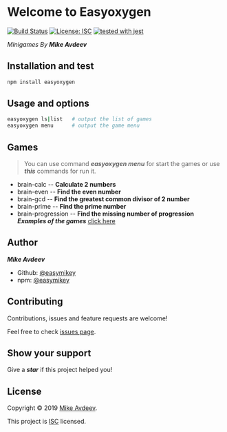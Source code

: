 # Welcome to Easyoxygen 
[![Build Status](https://travis-ci.org/easymikey/easyoxygen.svg?branch=master)](https://travis-ci.org/easymikey/easyoxygen)[](https://codeclimate.com/github/easymikey/easyoxygen/maintainability)[](https://codeclimate.com/github/easymikey/easyoxygen/test_coverage) [![License: ISC](https://img.shields.io/badge/License-ISC-yellow.svg)](https://github.com/easymikey/easyoxygen/blob/master/LICENSE) [![tested with jest](https://img.shields.io/badge/tested_with-jest-99424f.svg)](https://github.com/facebook/jest)


 _Minigames By_ ***Mike Avdeev***



##  Installation and test

```bash
npm install easyoxygen
```

## Usage and options

```bash
easyoxygen ls|list   # output the list of games
easyoxygen menu      # output the game menu
```

##  Games  
> You can use command ***easyoxygen menu*** for start the games  or use ***this*** commands for run it.
* brain-calc --  **Calculate 2 numbers**
* brain-even -- **Find the even number**
* brain-gcd -- **Find the greatest common divisor of 2 number** 
* brain-prime -- **Find the prime number**
* brain-progression  -- **Find the missing number of progression**
***Examples of the games***    [click here](https://asciinema.org/a/261448)

## Author
_**Mike Avdeev**_
* Github: [@easymikey](https://github.com/easymikey)
* npm: [@easymikey](https://www.npmjs.com/~easymikey)

##  Contributing

Contributions, issues and feature requests are welcome!

Feel free to check [issues page](https://github.com/easymikey/easyoxygen/issues).

## Show your support

Give a _**star**_ if this project helped you!


##  License

Copyright © 2019 [Mike Avdeev](https://github.com/easymikey).

This project is [ISC](https://github.com/easymikey/easyoxygen/blob/master/LICENSE) licensed.